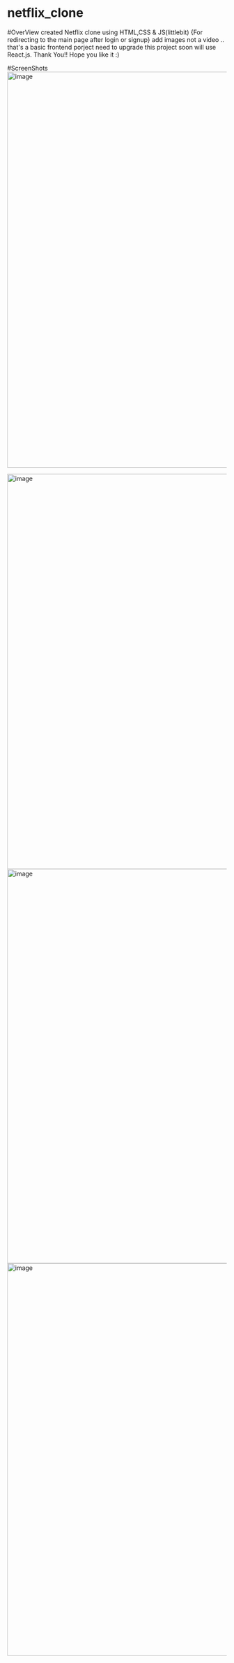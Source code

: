# netflix_clone
#OverView 
created Netflix clone using HTML,CSS & JS(littlebit) {For redirecting to the main page after login or signup} add images not a video .. that's a basic frontend porject need to upgrade this project soon will use React.js. 
Thank You!! Hope you like it :)

#ScreenShots 
<img width="906" alt="image" src="https://github.com/sachinxsharma/Netflix_Clone/assets/117962612/c2a1a769-a39f-431f-89af-eb79a589df81">

<img width="904" alt="image" src="https://github.com/sachinxsharma/Netflix_Clone/assets/117962612/c9d67605-364e-4ec9-9c41-2ee588ff388c">

<img width="902" alt="image" src="https://github.com/sachinxsharma/Netflix_Clone/assets/117962612/81cb1211-1268-4fce-80ac-b522bcc6df44">

<img width="898" alt="image" src="https://github.com/sachinxsharma/Netflix_Clone/assets/117962612/b3e88b85-b168-4904-83f0-5adbb9fd7914">
